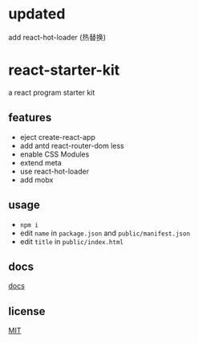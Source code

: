 # updated
add react-hot-loader (热替换)

# react-starter-kit
a react program starter kit

## features
* eject create-react-app
* add antd react-router-dom less
* enable CSS Modules
* extend meta
* use react-hot-loader
* add mobx

## usage
* `npm i`
* edit `name` in `package.json` and `public/manifest.json`
* edit `title` in `public/index.html`

## docs
[docs](./docs/README.md)

## license
[MIT](./LICENSE)